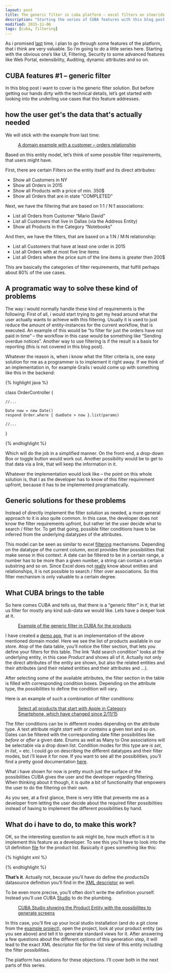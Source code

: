 ```yaml
---
layout: post
title: The generic filter in cuba platform – excel filters on steorids
description: "Starting the series of CUBA features with this blog post about the generic filter solution that the platform allows the user to filter entity lists on quite every possible facet."
modified: 2015-11-06
tags: [cuba, filtering]
---
```


As i promised [last](http://www.road-to-cuba-and-beyond.com/my-personal-crud-story-or-how-i-came-to-cuba/) time, i plan to go through some features of the platform, that i think are very valuable. So i’m going to do a little series here. Starting with the obvious one’s like UI, Filtering, Security to some advanced features like Web Portal, extensibility, Auditing, dynamic attributes and so on.

<!-- more -->

## CUBA features #1 – generic filter

In this blog post i want to cover is the generic filter solution. But before getting our hands dirty with the technical details, let’s get started with looking into the underling use cases that this feature addresses.


## how the user get's the data that's actually needed

We will stick with the example from last time:

<figure class="center">
	<a href="{{ site.url }}/images/my-personal-crud-story/domain-example-customer-orders-uml1.png"><img src="{{ site.url }}/images/my-personal-crud-story/domain-example-customer-orders-uml1.png" alt=""></a>
	<figcaption><a href="{{ site.url }}/images/my-personal-crud-story/domain-example-customer-orders-uml1.png" title="A domain example with a customer – orders relationship">A domain example with a customer – orders relationship</a></figcaption>
</figure>


Based on this entity model, let’s think of some possible filter requirements, that users might have.

First, there are certain Filters on the entity itself and its direct attributes:

* Show all Customers in NY
* Show all Orders in 2015
* Show all Products with a price of min. 350$
* Show all Orders that are in state “COMPLETED”

Next, we have the filtering that are based on 1:1 / N:1 associations:

* List all Orders from Customer “Mario David”
* List all Customers that live in Dallas (via the Address Entity)
* Show all Products in the Category “Notebooks”

And then, we have the filters, that are based on a 1:N / M:N relationship:

* List all Customers that have at least one order in 2015
* List all Orders with at most five line items
* List all Orders where the price sum of the line items is greater then 200$

This are basically the categories of filter requirements, that fulfill perhaps about 80% of the use cases.

## A programatic way to solve these kind of problems

The way i would normally handle these kind of requirements is the following:
First of all, i would start trying to get my head around what the user actually wants to achieve with this filtering. Usually it is used to just reduce the amount of entity-instances for the current workflow, that is executed. An example of this would be “to filter for just the orders have not paid in time” – the workflow in this case would be something like “Sending overdue notices”. Another way to use filtering is if the result is a basis for reporting (this is not covered in this blog post).

Whatever the reason is, when i know what the filter criteria is, one easy solution for me as a programmer is to implement it right away. If we think of an implementation in, for example Grails i would come up with something like this in the backend:

{% highlight java %}

class OrderController {

    //...

    Date now = new Date()
    respond Order.where { dueDate > now }.list(params)

    //...
}

{% endhighlight %}

Which will do the job in a simplified manner. On the front-end, a drop-down Box or toggle button would work out. Another possibility would be to get to that data via a link, that will keep the information in it.

Whatever the implementation would look like – the point on this whole solution is, that I as the developer has to know of this filter requirement upfront, because it has to be implemented programatically.

## Generic solutions for these problems

Instead of directly implement the filter solution as needed, a more general approach to it is also quite common. In this case, the developer does not know the filter requirements upfront, but rather let the user decide what to search / filter for. To get that going, possible filter conditions have to be inferred from the underlying datatypes of the attributes.

This model can be seen as similar to excel [filtering](https://support.office.com/en-us/article/Filter-data-in-an-Excel-table-7d8e9739-2898-4bfe-9d0f-c6204e6e5c8a) mechanisms. Depending on the datatype of the current column, excel provides filter possibilities that make sense in this context. A date can be filtered to be in a certain range, a number has to be more than a given number, a string can contain a certain substring and so on. Since Excel does not [really](https://support.office.com/en-us/article/VLOOKUP-function-0bbc8083-26fe-4963-8ab8-93a18ad188a1) know about entities and relationships, it is not possible to search / filter over associations. So this filter mechanism is only valuable to a certain degree.

## What CUBA brings to the table

So here comes CUBA and tells us, that there is a “generic filter” in it, that let us filter for mostly any kind sub-data we would like. Lets have a deeper look at it.


<figure class="center">
	<a href="{{ site.url }}/images/2015-11-06-the-generic-filter-in-cuba/generic-filter-cuba.png"><img src="{{ site.url }}/images/2015-11-06-the-generic-filter-in-cuba/generic-filter-cuba.png" alt=""></a>
	<figcaption><a href="{{ site.url }}/images/2015-11-06-the-generic-filter-in-cuba/generic-filter-cuba.png" title="Example of the generic filter in CUBA for the products">Example of the generic filter in CUBA for the products</a></figcaption>
</figure>

I have created a [demo app](https://github.com/mariodavid/cuba-ordermanagement), that is an implementation of the above mentioned domain model. Here we see the list of products available in our store. Atop of the data table, you’ll notice the filter section, that lets you define your filters for this table. The link “Add search condition” looks at the underlying entity, in this case *Product* and shows all of it. Actually not only the direct attributes of the entity are shown, but also the related entities and their attributes (and their related entities and their attributes and …).

After selecting some of the available attributes, the filter section in the table is filled with corresponding condition boxes. Depending on the attribute type, the possibilities to define the condition will vary.

Here is an example of such a combination of filter conditions:

<figure class="center">
	<a href="{{ site.url }}/images/2015-11-06-the-generic-filter-in-cuba/selected-filter-conditions-examples.png"><img src="{{ site.url }}/images/2015-11-06-the-generic-filter-in-cuba/selected-filter-conditions-examples.png" alt=""></a>
	<figcaption><a href="{{ site.url }}/images/2015-11-06-the-generic-filter-in-cuba/selected-filter-conditions-examples.png" title="Select all products that start with Apple in Category Smartphone, which have changed since 2/11/15">Select all products that start with Apple in Category Smartphone, which have changed since 2/11/15</a></figcaption>
</figure>

The filter conditions can be in different modes depending on the attribute type. A text attribute might *start with* or *contains* a given text and so on. Dates can be filtered with the corresponding date filter possibilities like *before* or *after* a given date. Enums as well as Many to One associations will be selectable via a drop down list. Condition modes for this type are *is set*, *in list*, *=* etc. I could go on describing the different datatypes and their filter modes, but i’ll leave it for now. If you want to see all the possibilities, you’ll find a pretty good documentation [here](http://docs.cuba-platform.com/cuba/6.0/manual/en/html-single/manual.html#gui_Filter).

What i have shown for now is pretty much just the surface of the possibilities CUBA gives the user and the developer regarding filtering. When thinking about it though, it is quite a bit of functionality that empowers the user to do the filtering on their own.

As you see, at a first glance, there is very little that prevents me as a developer from letting the user decide about the required filter possibilities instead of having to implement the different possibilities by hand.

## What do i have to do, to make this work?

OK, so the interesting question to ask might be, how much effort is it to implement this feature as a developer. To see this you’ll have to look into the UI definition [file](https://github.com/mariodavid/cuba-ordermanagement/blob/master/modules/gui/src/com/company/ordermanagement/gui/product/product-browse.xml) for the product list. Basically it goes something like this:

{% highlight xml %}

<filter id="filter" datasource="productsDs">
  <properties include=".*"/>
</filter>

{% endhighlight %}

**That’s it**. Actually not, because you’ll have do define the *productsDs* datasource definition you’ll find in the [XML descriptor](https://github.com/mariodavid/cuba-ordermanagement/blob/master/modules/gui/src/com/company/ordermanagement/gui/product/product-browse.xml) as well.

To be even more precise, you’ll often don’t write the definition yourself. Instead you’ll use CUBA [Studio](https://demo.cuba-platform.com/studio/) to do the plumbing.

<figure class="center">
	<a href="{{ site.url }}/images/2015-11-06-the-generic-filter-in-cuba/studio-product-entity.png"><img src="{{ site.url }}/images/2015-11-06-the-generic-filter-in-cuba/studio-product-entity.png" alt=""></a>
	<figcaption><a href="{{ site.url }}/images/2015-11-06-the-generic-filter-in-cuba/studio-product-entity.png" title="CUBA Studio showing the Product Entity with the possibilites to generate screens">CUBA Studio showing the Product Entity with the possibilites to generate screens</a></figcaption>
</figure>

In this case, you’ll fire up your local studio installation (and do a git clone from the [example project](https://github.com/mariodavid/cuba-ordermanagement)), open the project, look at your product entity (as you see above) and tell it to generate standard views for it. After answering a few questions about the different options of this generation step, it will lead to the exact XML descriptor file for the list view of this entity including the filter possibilities.

The platform has solutions for these objections. I’ll cover both in the next parts of this series.
